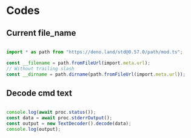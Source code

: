 # Codes

## Current file_name
```ts

import * as path from "https://deno.land/std@0.57.0/path/mod.ts";

const __filename = path.fromFileUrl(import.meta.url);
// Without trailing slash
const __dirname = path.dirname(path.fromFileUrl(import.meta.url));

```

## Decode cmd text
```ts

console.log(await proc.status());
const data = await proc.stderrOutput();
const output = new TextDecoder().decode(data);
console.log(output);

```  